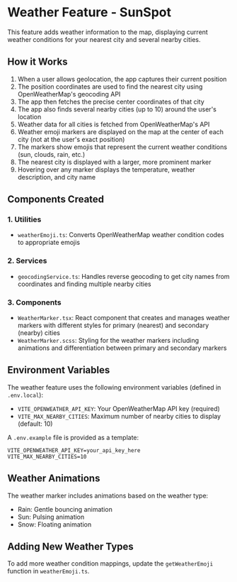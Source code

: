 # Weather Feature - SunSpot

This feature adds weather information to the map, displaying current weather conditions for your nearest city and several nearby cities.

## How it Works

1. When a user allows geolocation, the app captures their current position
2. The position coordinates are used to find the nearest city using OpenWeatherMap's geocoding API
3. The app then fetches the precise center coordinates of that city
4. The app also finds several nearby cities (up to 10) around the user's location
5. Weather data for all cities is fetched from OpenWeatherMap's API
6. Weather emoji markers are displayed on the map at the center of each city (not at the user's exact position)
7. The markers show emojis that represent the current weather conditions (sun, clouds, rain, etc.)
8. The nearest city is displayed with a larger, more prominent marker
9. Hovering over any marker displays the temperature, weather description, and city name

## Components Created

### 1. Utilities
- `weatherEmoji.ts`: Converts OpenWeatherMap weather condition codes to appropriate emojis

### 2. Services
- `geocodingService.ts`: Handles reverse geocoding to get city names from coordinates and finding multiple nearby cities

### 3. Components
- `WeatherMarker.tsx`: React component that creates and manages weather markers with different styles for primary (nearest) and secondary (nearby) cities
- `WeatherMarker.scss`: Styling for the weather markers including animations and differentiation between primary and secondary markers

## Environment Variables

The weather feature uses the following environment variables (defined in `.env.local`):

- `VITE_OPENWEATHER_API_KEY`: Your OpenWeatherMap API key (required)
- `VITE_MAX_NEARBY_CITIES`: Maximum number of nearby cities to display (default: 10)

A `.env.example` file is provided as a template:

```
VITE_OPENWEATHER_API_KEY=your_api_key_here
VITE_MAX_NEARBY_CITIES=10
```

## Weather Animations

The weather marker includes animations based on the weather type:
- Rain: Gentle bouncing animation
- Sun: Pulsing animation
- Snow: Floating animation

## Adding New Weather Types

To add more weather condition mappings, update the `getWeatherEmoji` function in `weatherEmoji.ts`.

